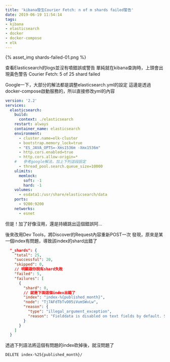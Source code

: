 ```yaml
---
title: 'kibana發生Courier Fetch: n of m shards failed警告'
date: 2019-06-19 11:54:14
tags:
- kibana
- elasticsearch
- docker
- docker-compose
- elk
---
```


{% asset_img shards-failed-01.png %}

查看Elasticsearch的logs並沒有噴錯誤或警告
單純就在kibana查詢時，上頭會出現黃色警告 Courier Fetch: 5 of 25 shard failed

Google一下，大部分的解法都是調整elasticsearch.yml的設定
這邊是透過docker-compose啟動服務的，所以直接修改yml的內容
``` yml
version: '2.2'
services:
  elasticsearch:
    build:
      context: ./elasticsearch
    restart: always
    container_name: elasticsearch
    environment:
      - cluster.name=elk-cluster
      - bootstrap.memory_lock=true
      - "ES_JAVA_OPTS=-Xms1536m -Xmx1536m"
      - http.cors.enabled=true
      - http.cors.allow-origin=*
    #   參考google解法，加上下列這段設定
      - thread_pool.search.queue_size=10000
    ulimits:
      memlock:
        soft: -1
        hard: -1
    volumes:
      - esdata1:/usr/share/elasticsearch/data
    ports:
      - 9200:9200
    networks:
      - esnet
```
但是！加了好像沒用，還是持續跳出這個錯誤阿...

後來改用Dev Tools，將Discover的Request內容重新POST一次
發現，原來是某一個index有問題，導致該index的shard出錯了
``` json
  "_shards": {
    "total": 25,
    "successful": 20,
    "skipped": 0,
    // 明顯跟你說有shard失敗
    "failed": 5,
    "failures": [
      {
        "shard": 0,
        // 就是下面這個index出錯了
        "index": "index-%{published_month}",
        "node": "Tj7AFdTbTvO05iVumSWvLw",
        "reason": {
          "type": "illegal_argument_exception",
          "reason": "Fielddata is disabled on text fields by default. Set fielddata=true on [published] in order to load fielddata in memory by uninverting the inverted index. Note that this can however use significant memory. Alternatively use a keyword field instead."
        }
      }
    ]
  }
```

透過下列語法將這個有問題的index砍掉後，就沒問題了
``` curl
DELETE index-%25{published_month}/
```